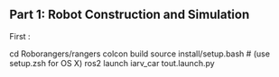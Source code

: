 ## Part 1: Robot Construction and Simulation

First : 

cd Roborangers/rangers
colcon build
source install/setup.bash  # (use setup.zsh for OS X)
ros2 launch iarv_car tout.launch.py

